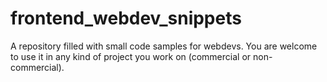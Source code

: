 # frontend_webdev_snippets
A repository filled with small code samples for webdevs. You are welcome to use it in any kind of project you work on (commercial or non-commercial).

